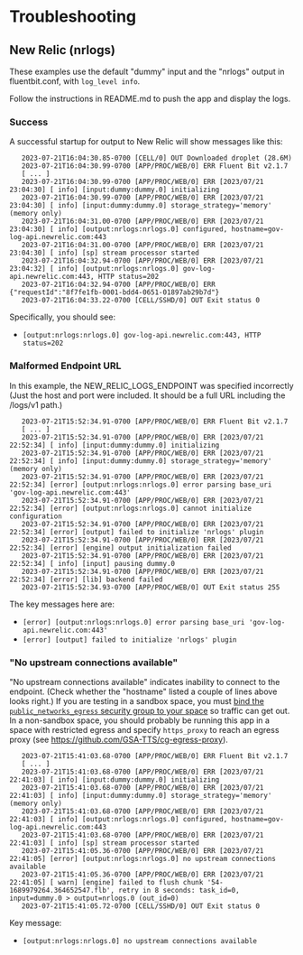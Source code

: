 
# Troubleshooting

## New Relic (nrlogs)

These examples use the default "dummy" input and the "nrlogs" output in fluentbit.conf, with  `log_level info`.

Follow the instructions in README.md to push the app and display the logs.

### Success
A successful startup for output to New Relic will show messages like this:

```
   2023-07-21T16:04:30.85-0700 [CELL/0] OUT Downloaded droplet (28.6M)
   2023-07-21T16:04:30.99-0700 [APP/PROC/WEB/0] ERR Fluent Bit v2.1.7
   [ ... ]
   2023-07-21T16:04:30.99-0700 [APP/PROC/WEB/0] ERR [2023/07/21 23:04:30] [ info] [input:dummy:dummy.0] initializing
   2023-07-21T16:04:30.99-0700 [APP/PROC/WEB/0] ERR [2023/07/21 23:04:30] [ info] [input:dummy:dummy.0] storage_strategy='memory' (memory only)
   2023-07-21T16:04:31.00-0700 [APP/PROC/WEB/0] ERR [2023/07/21 23:04:30] [ info] [output:nrlogs:nrlogs.0] configured, hostname=gov-log-api.newrelic.com:443
   2023-07-21T16:04:31.00-0700 [APP/PROC/WEB/0] ERR [2023/07/21 23:04:30] [ info] [sp] stream processor started
   2023-07-21T16:04:32.94-0700 [APP/PROC/WEB/0] ERR [2023/07/21 23:04:32] [ info] [output:nrlogs:nrlogs.0] gov-log-api.newrelic.com:443, HTTP status=202
   2023-07-21T16:04:32.94-0700 [APP/PROC/WEB/0] ERR {"requestId":"8f7fe1fb-0001-bdd4-0651-01897ab29b7d"}
   2023-07-21T16:04:33.22-0700 [CELL/SSHD/0] OUT Exit status 0
```

Specifically, you should see:
* `[output:nrlogs:nrlogs.0] gov-log-api.newrelic.com:443, HTTP status=202`

### Malformed Endpoint URL
In this example, the NEW_RELIC_LOGS_ENDPOINT was specified incorrectly (Just the host and port were included. It should be a full URL including the /logs/v1 path.)

```
   2023-07-21T15:52:34.91-0700 [APP/PROC/WEB/0] ERR Fluent Bit v2.1.7
   [ ... ]
   2023-07-21T15:52:34.91-0700 [APP/PROC/WEB/0] ERR [2023/07/21 22:52:34] [ info] [input:dummy:dummy.0] initializing
   2023-07-21T15:52:34.91-0700 [APP/PROC/WEB/0] ERR [2023/07/21 22:52:34] [ info] [input:dummy:dummy.0] storage_strategy='memory' (memory only)
   2023-07-21T15:52:34.91-0700 [APP/PROC/WEB/0] ERR [2023/07/21 22:52:34] [error] [output:nrlogs:nrlogs.0] error parsing base_uri 'gov-log-api.newrelic.com:443'
   2023-07-21T15:52:34.91-0700 [APP/PROC/WEB/0] ERR [2023/07/21 22:52:34] [error] [output:nrlogs:nrlogs.0] cannot initialize configuration
   2023-07-21T15:52:34.91-0700 [APP/PROC/WEB/0] ERR [2023/07/21 22:52:34] [error] [output] failed to initialize 'nrlogs' plugin
   2023-07-21T15:52:34.91-0700 [APP/PROC/WEB/0] ERR [2023/07/21 22:52:34] [error] [engine] output initialization failed
   2023-07-21T15:52:34.91-0700 [APP/PROC/WEB/0] ERR [2023/07/21 22:52:34] [ info] [input] pausing dummy.0
   2023-07-21T15:52:34.91-0700 [APP/PROC/WEB/0] ERR [2023/07/21 22:52:34] [error] [lib] backend failed
   2023-07-21T15:52:34.93-0700 [APP/PROC/WEB/0] OUT Exit status 255
```

The key messages here are:
* `[error] [output:nrlogs:nrlogs.0] error parsing base_uri 'gov-log-api.newrelic.com:443'`
* `[error] [output] failed to initialize 'nrlogs' plugin`

### "No upstream connections available"
"No upstream connections available" indicates inability to connect to the endpoint. (Check whether the "hostname" listed a couple of lines above looks right.) If you are testing in a sandbox space, you must [bind the `public_networks_egress` security group to your space](https://cloud.gov/docs/management/space-egress/#managing-egress-settings-for-your-org-or-space) so traffic can get out. In a non-sandbox space, you should probably be running this app in a space with restricted egress and specify `https_proxy` to reach an egress proxy (see https://github.com/GSA-TTS/cg-egress-proxy).

```
   2023-07-21T15:41:03.68-0700 [APP/PROC/WEB/0] ERR Fluent Bit v2.1.7
   [ ... ]
   2023-07-21T15:41:03.68-0700 [APP/PROC/WEB/0] ERR [2023/07/21 22:41:03] [ info] [input:dummy:dummy.0] initializing
   2023-07-21T15:41:03.68-0700 [APP/PROC/WEB/0] ERR [2023/07/21 22:41:03] [ info] [input:dummy:dummy.0] storage_strategy='memory' (memory only)
   2023-07-21T15:41:03.68-0700 [APP/PROC/WEB/0] ERR [2023/07/21 22:41:03] [ info] [output:nrlogs:nrlogs.0] configured, hostname=gov-log-api.newrelic.com:443
   2023-07-21T15:41:03.68-0700 [APP/PROC/WEB/0] ERR [2023/07/21 22:41:03] [ info] [sp] stream processor started
   2023-07-21T15:41:05.36-0700 [APP/PROC/WEB/0] ERR [2023/07/21 22:41:05] [error] [output:nrlogs:nrlogs.0] no upstream connections available
   2023-07-21T15:41:05.36-0700 [APP/PROC/WEB/0] ERR [2023/07/21 22:41:05] [ warn] [engine] failed to flush chunk '54-1689979264.364652547.flb', retry in 8 seconds: task_id=0, input=dummy.0 > output=nrlogs.0 (out_id=0)
   2023-07-21T15:41:05.72-0700 [CELL/SSHD/0] OUT Exit status 0
```

Key message:
* `[output:nrlogs:nrlogs.0] no upstream connections available`
